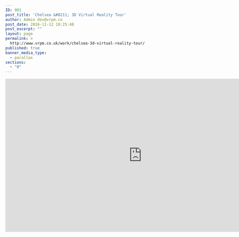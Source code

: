 ```yaml
---
ID: 901
post_title: 'Chelsea &#8211; 3D Virtual Reality Tour'
author: Admin dev@vrpm.co
post_date: 2016-12-12 18:25:48
post_excerpt: ""
layout: page
permalink: >
  http://www.vrpm.co.uk/work/chelsea-3d-virtual-reality-tour/
published: true
banner_media_type:
  - parallax
sections:
  - "0"
---
```

<iframe src="https://my.matterport.com/show/?m=2JzTPSYZECC&amp;brand=0" width="853" height="480" frameborder="0" allowfullscreen="allowfullscreen"></iframe>